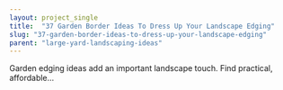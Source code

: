 ```yaml
---
layout: project_single
title:  "37 Garden Border Ideas To Dress Up Your Landscape Edging"
slug: "37-garden-border-ideas-to-dress-up-your-landscape-edging"
parent: "large-yard-landscaping-ideas"
---
```

Garden edging ideas add an important landscape touch. Find practical, affordable…